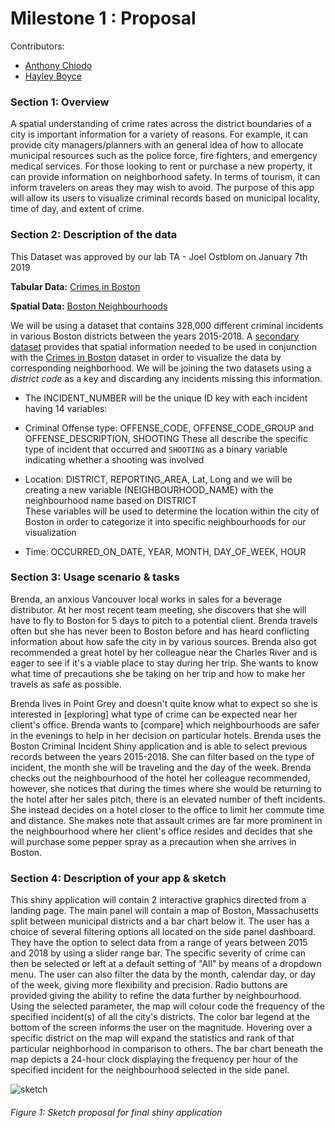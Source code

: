 # Milestone 1 : Proposal

Contributors:
- [Anthony Chiodo](https://github.com/apchiodo)
- [Hayley Boyce](https://github.com/hfboyce)



### Section 1: Overview

A spatial understanding of crime rates across the district boundaries of a city is important information for a variety of reasons.  For example, it can provide city managers/planners with an general idea of how to allocate municipal resources such as the police force, fire fighters, and emergency medical services.  For those looking to rent or purchase a new property, it can provide information on neighborhood safety.  In terms of tourism, it can inform travelers on areas they may wish to avoid.  The purpose of this app will allow its users to visualize criminal records based on municipal locality, time of day, and extent of crime.


### Section 2: Description of the data

This Dataset was approved by our lab TA - Joel Ostblom on January 7th 2019

**Tabular Data:**
[Crimes in Boston]( https://www.kaggle.com/ankkur13/boston-crime-data/home)

**Spatial Data:** [Boston Neighbourhoods]( http://bostonopendata-boston.opendata.arcgis.com/datasets/3525b0ee6e6b427f9aab5d0a1d0a1a28_0)

We will be using a dataset that contains 328,000 different criminal incidents in various Boston districts between the years 2015-2018. A [secondary dataset]( http://bostonopendata-boston.opendata.arcgis.com/datasets/3525b0ee6e6b427f9aab5d0a1d0a1a28_0) provides that spatial information needed to be used in conjunction with the [Crimes in Boston]( https://www.kaggle.com/ankkur13/boston-crime-data/home)  dataset in order to visualize the data by corresponding neighborhood. We will be joining the two datasets using a _district code_ as a key and discarding any incidents missing this information.

* The INCIDENT_NUMBER will be the unique ID key with each incident having 14 variables:

* Criminal Offense type: OFFENSE_CODE, OFFENSE_CODE_GROUP and OFFENSE_DESCRIPTION, SHOOTING
These all describe the specific type of incident that occurred and `SHOOTING` as a binary variable indicating whether  a shooting was involved

* Location: DISTRICT, REPORTING_AREA, Lat, Long and we will be creating a new variable (NEIGHBOURHOOD_NAME) with the neighbourhood name based on DISTRICT  
These variables will be used to determine the location within the city of Boston in order to categorize it into specific neighbourhoods for our visualization

* Time: OCCURRED_ON_DATE, YEAR, MONTH, DAY_OF_WEEK, HOUR  


### Section 3: Usage scenario & tasks

Brenda, an anxious Vancouver local works in sales for a beverage distributor. At her most recent team meeting, she discovers that she will have to fly to Boston for 5 days to pitch to a potential client. Brenda travels often but she has never been to Boston before and has heard conflicting information about how safe the city in by various sources. Brenda also got recommended a great hotel by her colleague near the Charles River and is eager to see if it's a viable place to stay during her trip. She wants to know what time of precautions she be taking on her trip and how to make her travels as safe as possible. 

Brenda lives in Point Grey and doesn't quite know what to expect so she is interested in [exploring] what type of crime can be expected near her client's office. Brenda wants to [compare] which neighbourhoods are safer in the evenings to help in her decision on particular hotels. Brenda uses the Boston Criminal Incident Shiny application and is able to select previous records between the years 2015-2018. She can filter based on the type of incident, the month she will be traveling and the day of the week. Brenda checks out the neighbourhood of the hotel her colleague recommended, however, she notices that during the times where she would be returning to the hotel after her sales pitch, there is an elevated number of theft incidents. She instead decides on a hotel closer to the office to limit her commute time and distance. She makes note that assault crimes are far more prominent in the neighbourhood where her client's office resides and decides that she will purchase some pepper spray as a precaution when she arrives in Boston.

### Section 4: Description of your app & sketch


This shiny application will contain 2 interactive graphics directed from a landing page. The main panel will contain a map of Boston, Massachusetts split between municipal districts and a bar chart below it.  The user has a choice of several filtering options all located on the side panel dashboard. They have the option to select data from a range of years between 2015 and 2018 by using a slider range bar. The specific severity of crime can then be selected or left at a default setting of  "All" by means of a dropdown menu.   The user can also filter the data by the month, calendar day, or day of the week, giving  more flexibility and precision. Radio buttons are provided giving the ability to refine the data further by neighbourhood. Using the selected parameter, the map will colour code the frequency of the specified incident(s) of all the city's districts. The color bar legend at the bottom of the screen informs the user on the magnitude. Hovering over a specific district on the map will expand the statistics and rank of that particular neighborhood in comparison to others. The bar chart beneath the map depicts a 24-hour clock displaying the frequency per hour of the specified incident for the neighbourhood selected in the side panel. 

![sketch](https://github.com/hfboyce/DSCI_532-boston-crime-rate/blob/master/img/proposal_sketch.png)
###### Figure 1: Sketch proposal for final shiny application 
